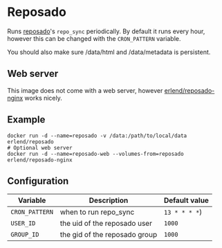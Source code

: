 Reposado
========

Runs [reposado](https://github.com/wdas/reposado)'s `repo_sync` periodically. By
default it runs every hour, however this can be changed with the `CRON_PATTERN`
variable.

You should also make sure /data/html and /data/metadata is persistent.

## Web server

This image does not come with a web server, however
[erlend/reposado-nginx](https://hub.docker.com/r/erlend/reposado-nginx) works
nicely.

## Example

```
docker run -d --name=reposado -v /data:/path/to/local/data erlend/reposado
# Optional web server
docker run -d --name=reposado-web --volumes-from=reposado erlend/reposado-nginx
```

## Configuration

| Variable       | Description                   | Default value |
| -------------- | ----------------------------- | ------------- |
| `CRON_PATTERN` | when to run repo_sync         | `13 * * * *`) |
| `USER_ID`      | the uid of the reposado user  | `1000`        |
| `GROUP_ID`     | the gid of the reposado group | `1000`        |
